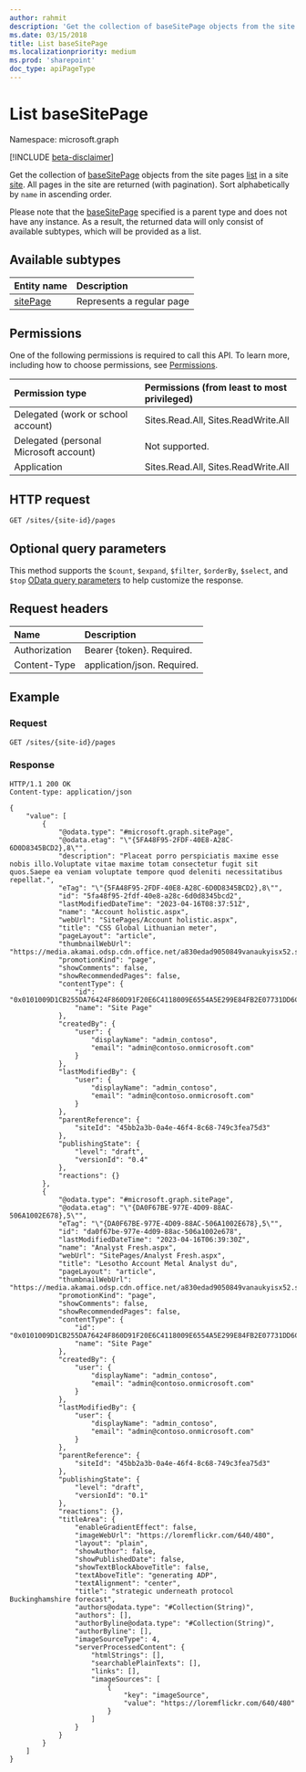 ```yaml
---
author: rahmit
description: 'Get the collection of baseSitePage objects from the site pages [list] in a site. All pages in the site are returned (with pagination).'
ms.date: 03/15/2018
title: List baseSitePage
ms.localizationpriority: medium
ms.prod: 'sharepoint'
doc_type: apiPageType
---
```


# List baseSitePage

Namespace: microsoft.graph

[!INCLUDE [beta-disclaimer](../../includes/beta-disclaimer.md)]

Get the collection of [baseSitePage][] objects from the site pages [list][] in a site [site][]. All pages in the site are returned (with pagination). Sort alphabetically by `name` in ascending order.

Please note that the [baseSitePage][] specified is a parent type and does not have any instance. As a result, the returned data will only consist of available subtypes, which will be provided as a list.

## Available subtypes

| Entity name  | Description               |
| :----------- | :------------------------ |
| [sitePage][] | Represents a regular page |

[basesitepage]: ../resources/baseSitePage.md
[sitepage]: ../resources/sitePage.md
[list]: ../resources/list.md
[site]: ../resources/site.md

## Permissions

One of the following permissions is required to call this API. To learn more, including how to choose permissions, see [Permissions](/graph/permissions-reference).

| Permission type                        | Permissions (from least to most privileged) |
| :------------------------------------- | :------------------------------------------ |
| Delegated (work or school account)     | Sites.Read.All, Sites.ReadWrite.All         |
| Delegated (personal Microsoft account) | Not supported.                              |
| Application                            | Sites.Read.All, Sites.ReadWrite.All         |

## HTTP request

```msgraph-interactive
GET /sites/{site-id}/pages
```

## Optional query parameters

This method supports the `$count`, `$expand`, `$filter`, `$orderBy`, `$select`, and `$top` [OData query parameters](/graph/query-parameters) to help customize the response.

## Request headers

| Name          | Description                 |
| :------------ | :-------------------------- |
| Authorization | Bearer {token}. Required.   |
| Content-Type  | application/json. Required. |

## Example

### Request

<!--
{
	"blockType": "request",
	"name": "get-pages",
	"scopes": "sites.read.all",
	"tags": "service.sharepoint"
}
-->

```msgraph-interactive
GET /sites/{site-id}/pages
```

### Response

<!--
{
    "blockType": "response",
    "@odata.type": "microsoft.graph.baseSitePage",
    "truncated": true,
    "isCollection":true
}
-->

```http
HTTP/1.1 200 OK
Content-type: application/json

{
    "value": [
        {
            "@odata.type": "#microsoft.graph.sitePage",
            "@odata.etag": "\"{5FA48F95-2FDF-40E8-A28C-6D0D8345BCD2},8\"",
            "description": "Placeat porro perspiciatis maxime esse nobis illo.Voluptate vitae maxime totam consectetur fugit sit quos.Saepe ea veniam voluptate tempore quod deleniti necessitatibus repellat.",
            "eTag": "\"{5FA48F95-2FDF-40E8-A28C-6D0D8345BCD2},8\"",
            "id": "5fa48f95-2fdf-40e8-a28c-6d0d8345bcd2",
            "lastModifiedDateTime": "2023-04-16T08:37:51Z",
            "name": "Account holistic.aspx",
            "webUrl": "SitePages/Account holistic.aspx",
            "title": "CSS Global Lithuanian meter",
            "pageLayout": "article",
            "thumbnailWebUrl": "https://media.akamai.odsp.cdn.office.net/a830edad9050849vanaukyisx52.spgrid.com/_layouts/15/images/sitepagethumbnail.png",
            "promotionKind": "page",
            "showComments": false,
            "showRecommendedPages": false,
            "contentType": {
                "id": "0x0101009D1CB255DA76424F860D91F20E6C4118009E6554A5E299E84FB2E07731DD6C6D4A",
                "name": "Site Page"
            },
            "createdBy": {
                "user": {
                    "displayName": "admin_contoso",
                    "email": "admin@contoso.onmicrosoft.com"
                }
            },
            "lastModifiedBy": {
                "user": {
                    "displayName": "admin_contoso",
                    "email": "admin@contoso.onmicrosoft.com"
                }
            },
            "parentReference": {
                "siteId": "45bb2a3b-0a4e-46f4-8c68-749c3fea75d3"
            },
            "publishingState": {
                "level": "draft",
                "versionId": "0.4"
            },
            "reactions": {}
        },
        {
            "@odata.type": "#microsoft.graph.sitePage",
            "@odata.etag": "\"{DA0F67BE-977E-4D09-88AC-506A1002E678},5\"",
            "eTag": "\"{DA0F67BE-977E-4D09-88AC-506A1002E678},5\"",
            "id": "da0f67be-977e-4d09-88ac-506a1002e678",
            "lastModifiedDateTime": "2023-04-16T06:39:30Z",
            "name": "Analyst Fresh.aspx",
            "webUrl": "SitePages/Analyst Fresh.aspx",
            "title": "Lesotho Account Metal Analyst du",
            "pageLayout": "article",
            "thumbnailWebUrl": "https://media.akamai.odsp.cdn.office.net/a830edad9050849vanaukyisx52.spgrid.com/_layouts/15/images/sitepagethumbnail.png",
            "promotionKind": "page",
            "showComments": false,
            "showRecommendedPages": false,
            "contentType": {
                "id": "0x0101009D1CB255DA76424F860D91F20E6C4118009E6554A5E299E84FB2E07731DD6C6D4A",
                "name": "Site Page"
            },
            "createdBy": {
                "user": {
                    "displayName": "admin_contoso",
                    "email": "admin@contoso.onmicrosoft.com"
                }
            },
            "lastModifiedBy": {
                "user": {
                    "displayName": "admin_contoso",
                    "email": "admin@contoso.onmicrosoft.com"
                }
            },
            "parentReference": {
                "siteId": "45bb2a3b-0a4e-46f4-8c68-749c3fea75d3"
            },
            "publishingState": {
                "level": "draft",
                "versionId": "0.1"
            },
            "reactions": {},
            "titleArea": {
                "enableGradientEffect": false,
                "imageWebUrl": "https://loremflickr.com/640/480",
                "layout": "plain",
                "showAuthor": false,
                "showPublishedDate": false,
                "showTextBlockAboveTitle": false,
                "textAboveTitle": "generating ADP",
                "textAlignment": "center",
                "title": "strategic underneath protocol Buckinghamshire forecast",
                "authors@odata.type": "#Collection(String)",
                "authors": [],
                "authorByline@odata.type": "#Collection(String)",
                "authorByline": [],
                "imageSourceType": 4,
                "serverProcessedContent": {
                    "htmlStrings": [],
                    "searchablePlainTexts": [],
                    "links": [],
                    "imageSources": [
                        {
                            "key": "imageSource",
                            "value": "https://loremflickr.com/640/480"
                        }
                    ]
                }
            }
        }
    ]
}

```

<!--
{
  "type": "#page.annotation",
  "description": "Enumerate the list of pages in a site",
  "keywords": "",
  "section": "documentation",
  "tocPath": "Pages/Enumerate",
  "suppressions": [
  ]
}
-->
